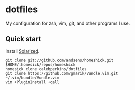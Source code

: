 dotfiles
========

My configuration for zsh, vim, git, and other programs I use.

Quick start
-----------

Install [Solarized](https://github.com/tomislav/osx-terminal.app-colors-solarized).

    git clone git://github.com/andsens/homeshick.git $HOME/.homesick/repos/homeshick
    homesick clone calebperkins/dotfiles
    git clone https://github.com/gmarik/Vundle.vim.git ~/.vim/bundle/Vundle.vim
    vim +PluginInstall +qall
